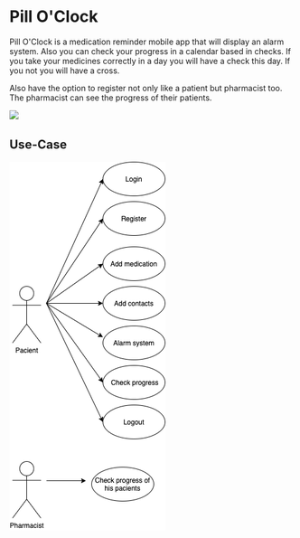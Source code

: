 # Pill O'Clock
Pill O'Clock is a medication reminder mobile app that will display an alarm system. Also you can check your progress in a calendar based in checks. If you take your medicines correctly in a day you will have a check this day. If you not you will have a cross.

Also have the option to register not only like a patient but pharmacist too. The pharmacist can see the progress of their patients.

![](https://media.giphy.com/media/1k1ytTA4AHJnp7OvUJ/giphy.gif)

## Use-Case 
![](./Use-Case-diagram.png)

